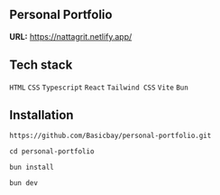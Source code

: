 ## Personal Portfolio
**URL:** https://nattagrit.netlify.app/

## Tech stack
`HTML` `CSS` `Typescript` `React` `Tailwind CSS` `Vite` `Bun`

## Installation
```console
https://github.com/Basicbay/personal-portfolio.git
```
```console
cd personal-portfolio
```
```console
bun install
```
```console
bun dev
```
